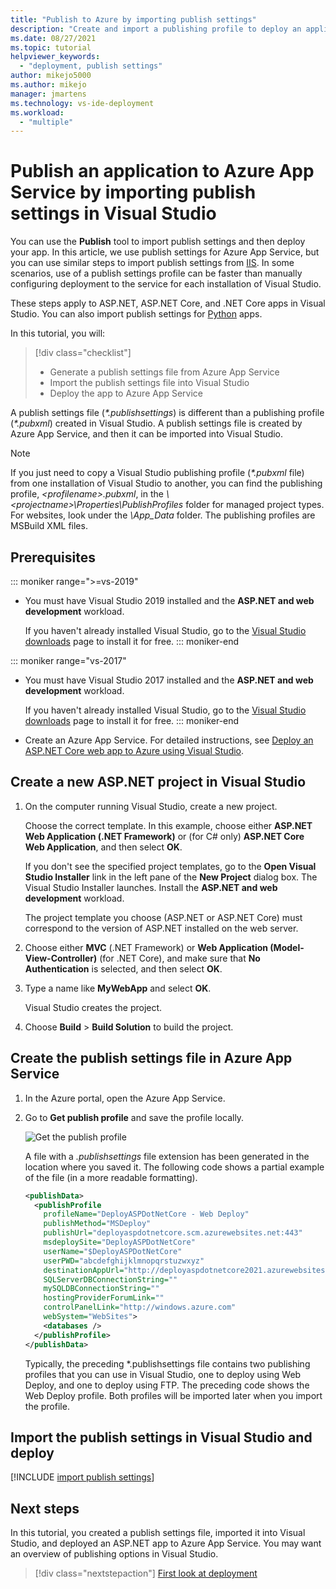 ```yaml
---
title: "Publish to Azure by importing publish settings"
description: "Create and import a publishing profile to deploy an application from Visual Studio to Azure App Service"
ms.date: 08/27/2021
ms.topic: tutorial
helpviewer_keywords:
  - "deployment, publish settings"
author: mikejo5000
ms.author: mikejo
manager: jmartens
ms.technology: vs-ide-deployment
ms.workload:
  - "multiple"
---
```

# Publish an application to Azure App Service by importing publish settings in Visual Studio

You can use the **Publish** tool to import publish settings and then deploy your app. In this article, we use publish settings for Azure App Service, but you can use similar steps to import publish settings from [IIS](../deployment/tutorial-import-publish-settings-iis.md). In some scenarios, use of a publish settings profile can be faster than manually configuring deployment to the service for each installation of Visual Studio.

These steps apply to ASP.NET, ASP.NET Core, and .NET Core apps in Visual Studio. You can also import publish settings for [Python](../python/publishing-python-web-applications-to-azure-from-visual-studio.md) apps.

In this tutorial, you will:

> [!div class="checklist"]
> * Generate a publish settings file from Azure App Service
> * Import the publish settings file into Visual Studio
> * Deploy the app to Azure App Service

A publish settings file (*\*.publishsettings*) is different than a publishing profile (*\*.pubxml*) created in Visual Studio. A publish settings file is created by Azure App Service, and then it can be imported into Visual Studio.

> [!NOTE]
> If you just need to copy a Visual Studio publishing profile (*\*.pubxml* file) from one installation of Visual Studio to another, you can find the publishing profile, *\<profilename\>.pubxml*, in the *\\<projectname\>\Properties\PublishProfiles* folder for managed project types. For websites, look under the *\App_Data* folder. The publishing profiles are MSBuild XML files.

## Prerequisites

::: moniker range=">=vs-2019"

* You must have Visual Studio 2019 installed and the **ASP.NET and web development** workload.

    If you haven't already installed Visual Studio, go to the [Visual Studio downloads](https://visualstudio.microsoft.com/downloads/) page to install it for free.
::: moniker-end

::: moniker range="vs-2017"

* You must have Visual Studio 2017 installed and the **ASP.NET and web development** workload.

    If you haven't already installed Visual Studio, go to the [Visual Studio downloads](https://visualstudio.microsoft.com/downloads/) page to install it for free.
::: moniker-end

* Create an Azure App Service. For detailed instructions, see [Deploy an ASP.NET Core web app to Azure using Visual Studio](/aspnet/core/tutorials/publish-to-azure-webapp-using-vs).

## Create a new ASP.NET project in Visual Studio

1. On the computer running Visual Studio, create a new project.

    Choose the correct template. In this example, choose either **ASP.NET Web Application (.NET Framework)** or (for C# only) **ASP.NET Core Web Application**, and then select **OK**.

    If you don't see the specified project templates, go to the **Open Visual Studio Installer** link in the left pane of the **New Project** dialog box. The Visual Studio Installer launches. Install the **ASP.NET and web development** workload.

    The project template you choose (ASP.NET or ASP.NET Core) must correspond to the version of ASP.NET installed on the web server.

1. Choose either **MVC** (.NET Framework) or **Web Application (Model-View-Controller)** (for .NET Core), and make sure that **No Authentication** is selected, and then select **OK**.

1. Type a name like **MyWebApp** and select **OK**.

    Visual Studio creates the project.

1. Choose **Build** > **Build Solution** to build the project.

## Create the publish settings file in Azure App Service

1. In the Azure portal, open the Azure App Service.

1. Go to **Get publish profile** and save the profile locally.

    ![Get the publish profile](../deployment/media/tutorial-azure-app-service-get-publish-profile.png)

    A file with a *.publishsettings* file extension has been generated in the location where you saved it. The following code shows a partial example of the file (in a more readable formatting).

    ```xml
    <publishData>
      <publishProfile
        profileName="DeployASPDotNetCore - Web Deploy"
        publishMethod="MSDeploy"
        publishUrl="deployaspdotnetcore.scm.azurewebsites.net:443"
        msdeploySite="DeployASPDotNetCore"
        userName="$DeployASPDotNetCore"
        userPWD="abcdefghijklmnopqrstuzwxyz"
        destinationAppUrl="http://deployaspdotnetcore2021.azurewebsites.net"
        SQLServerDBConnectionString=""
        mySQLDBConnectionString=""
        hostingProviderForumLink=""
        controlPanelLink="http://windows.azure.com"
        webSystem="WebSites">
        <databases />
      </publishProfile>
    </publishData>
    ```

    Typically, the preceding *.publishsettings file contains two publishing profiles that you can use in Visual Studio, one to deploy using Web Deploy, and one to deploy using FTP. The preceding code shows the Web Deploy profile. Both profiles will be imported later when you import the profile.

## Import the publish settings in Visual Studio and deploy

[!INCLUDE [import publish settings](../deployment/includes/import-publish-settings-vs.md)]

## Next steps

In this tutorial, you created a publish settings file, imported it into Visual Studio, and deployed an ASP.NET app to Azure App Service. You may want an overview of publishing options in Visual Studio.

> [!div class="nextstepaction"]
> [First look at deployment](../deployment/deploying-applications-services-and-components.md)

